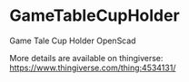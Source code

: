 # GameTableCupHolder
Game Tale Cup Holder OpenScad

More details are available on thingiverse: https://www.thingiverse.com/thing:4534131/


